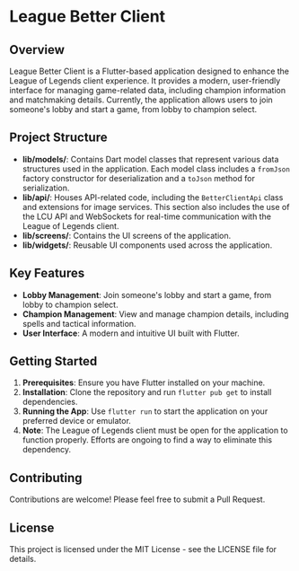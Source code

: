 # League Better Client

## Overview
League Better Client is a Flutter-based application designed to enhance the League of Legends client experience. It provides a modern, user-friendly interface for managing game-related data, including champion information and matchmaking details. Currently, the application allows users to join someone's lobby and start a game, from lobby to champion select.

## Project Structure
- **lib/models/**: Contains Dart model classes that represent various data structures used in the application. Each model class includes a `fromJson` factory constructor for deserialization and a `toJson` method for serialization.
- **lib/api/**: Houses API-related code, including the `BetterClientApi` class and extensions for image services. This section also includes the use of the LCU API and WebSockets for real-time communication with the League of Legends client.
- **lib/screens/**: Contains the UI screens of the application.
- **lib/widgets/**: Reusable UI components used across the application.

## Key Features
- **Lobby Management**: Join someone's lobby and start a game, from lobby to champion select.
- **Champion Management**: View and manage champion details, including spells and tactical information.
- **User Interface**: A modern and intuitive UI built with Flutter.

## Getting Started
1. **Prerequisites**: Ensure you have Flutter installed on your machine.
2. **Installation**: Clone the repository and run `flutter pub get` to install dependencies.
3. **Running the App**: Use `flutter run` to start the application on your preferred device or emulator.
4. **Note**: The League of Legends client must be open for the application to function properly. Efforts are ongoing to find a way to eliminate this dependency.

## Contributing
Contributions are welcome! Please feel free to submit a Pull Request.

## License
This project is licensed under the MIT License - see the LICENSE file for details.
